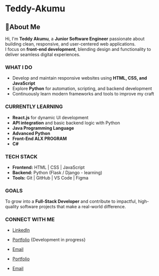 # Teddy-Akumu
## 👋About Me

Hi, I'm **Teddy Akumu**, a **Junior Software Engineer** passionate about building clean, responsive, and user-centered web applications.  
I focus on **front-end development**, blending design and functionality to deliver seamless digital experiences.

### WHAT I DO
- Develop and maintain responsive websites using **HTML, CSS, and JavaScript**
- Explore **Python** for automation, scripting, and backend development
- Continuously learn modern frameworks and tools to improve my craft

### CURRENTLY LEARNING
- **React.js** for dynamic UI development  
- **API integration** and basic backend logic with Python
- **Java Programming Language**
- **Advanced Python**
- **Front-End ALX PROGRAM**
- **C#**

### TECH STACK
- **Frontend:** HTML | CSS | JavaScript  
- **Backend:** Python (Flask / Django - learning)  
- **Tools:** Git | GitHub | VS Code | Figma  

### GOALS
To grow into a **Full-Stack Developer** and contribute to impactful, high-quality software projects that make a real-world difference.

### CONNECT WITH ME
- [LinkedIn]()
- [Portfolio](http://personal-web-8kg7.vercel.app/) {Development in progress}
- [Email](mailto:your-rabongot@gmail.com)

- [Portfolio](your-link)
- [Email](mailto:your-email@example.com)

